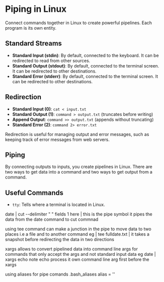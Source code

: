 # Piping in Linux

Connect commands together in Linux to create powerful pipelines. Each program is its own entity.

## Standard Streams

- **Standard Input (stdin)**: By default, connected to the keyboard. It can be redirected to read from other sources.
- **Standard Output (stdout)**: By default, connected to the terminal screen. It can be redirected to other destinations.
- **Standard Error (stderr)**: By default, connected to the terminal screen. It can be redirected to other destinations.

## Redirection

- **Standard Input (0)**: `cat < input.txt`
- **Standard Output (1)**: `command > output.txt` (truncates before writing)
- **Append Output**: `command >> output.txt` (appends without truncating)
- **Standard Error (2)**: `command 2> error.txt`

Redirection is useful for managing output and error messages, such as keeping track of error messages from web servers.

## Piping

By connecting outputs to inputs, you create pipelines in Linux. There are two ways to get data into a command and two ways to get output from a command.

## Useful Commands

- `tty`: Tells where a terminal is located in Linux.

date | cut --delimiter " " fields 1 here | this is the pipe symbol it pipes the data from the date command to cut commnad 

using tee command can make a junction in the pipe to move data to two places i.e a file and to another command eg | tee fulldate.txt | it takes a snapshot before redirecting the data in two directions

xargs allows to convert pipelined data into command line args for commands that only accept the args and not standard input data eg date | xargs echo  note echo process it own command line arg first before the xargs

using aliases for pipe comands .bash_aliases 
alias <name of alias> = '<piped command>'